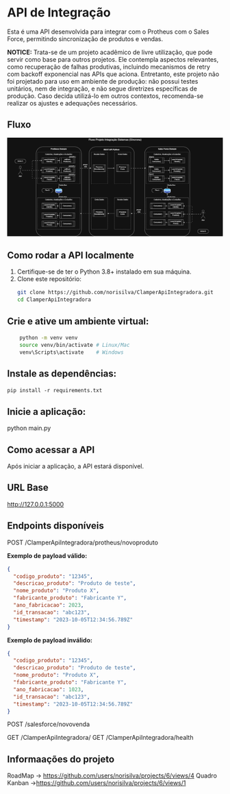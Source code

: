 # API de Integração
Esta é uma API desenvolvida para integrar com o Protheus com o Sales Force, permitindo sincronização de produtos e vendas. 

**NOTICE:** Trata-se de um projeto acadêmico de livre utilização, que pode servir como base para outros projetos. Ele contempla aspectos relevantes, como recuperação de falhas produtivas, incluindo mecanismos de retry com backoff exponencial nas APIs que aciona. Entretanto, este projeto não foi projetado para uso em ambiente de produção: não possui testes unitários, nem de integração, e não segue diretrizes específicas de produção. Caso decida utilizá-lo em outros contextos, recomenda-se realizar os ajustes e adequações necessários.

## Fluxo
![Fluxo da Integração](/doc/fluxo.drawio.png)


## Como rodar a API localmente

1. Certifique-se de ter o Python 3.8+ instalado em sua máquina.
2. Clone este repositório:
   ```bash
   git clone https://github.com/norisilva/ClamperApiIntegradora.git
   cd ClamperApiIntegradora
   
## Crie e ative um ambiente virtual:
```bash
    python -m venv venv
    source venv/bin/activate # Linux/Mac
    venv\Scripts\activate    # Windows
````

## Instale as dependências:
```pip install -r requirements.txt```

## Inicie a aplicação:
python main.py

## Como acessar a API
Após iniciar a aplicação, a API estará disponível.

## URL Base

http://127.0.0.1:5000


## Endpoints disponíveis

POST /ClamperApiIntegradora/protheus/novoproduto

**Exemplo de payload válido:**
```json
{
  "codigo_produto": "12345",
  "descricao_produto": "Produto de teste",
  "nome_produto": "Produto X",
  "fabricante_produto": "Fabricante Y",
  "ano_fabricacao": 2023,
  "id_transacao": "abc123",
  "timestamp": "2023-10-05T12:34:56.789Z"
}
```
**Exemplo de payload inválido:**
```json
{
  "codigo_produto": "12345",
  "descricao_produto": "Produto de teste",
  "nome_produto": "Produto X",
  "fabricante_produto": "Fabricante Y",
  "ano_fabricacao": 1023,
  "id_transacao": "abc123",
  "timestamp": "2023-10-05T12:34:56.789Z"
}
```

POST /salesforce/novovenda

GET /ClamperApiIntegradora/
GET /ClamperApiIntegradora/health

## Informaações do projeto

RoadMap -> https://github.com/users/norisilva/projects/6/views/4
Quadro Kanban ->https://github.com/users/norisilva/projects/6/views/1
